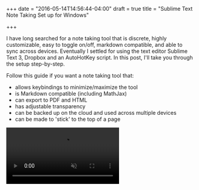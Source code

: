 +++
date = "2016-05-14T14:56:44-04:00"
draft = true
title = "Sublime Text Note Taking Set up for Windows"

+++

I have long searched for a note taking tool that is discrete, highly customizable, easy to toggle on/off, markdown compatible, and able to sync across devices. Eventually I settled for using the text editor Sublime Text 3, Dropbox and an AutoHotKey script. In this post, I'll take you through the setup step-by-step.

Follow this guide if you want a note taking tool that:

- allows keybindings to minimize/maximize the tool
- is Markdown compatible (including MathJax)
- can export to PDF and HTML
- has adjustable transparency
- can be backed up on the cloud and used across multiple devices
- can be made to 'stick' to the top of a page


<video src="/writing/vid/note-taking-example-1.mp4" autoplay muted loop />

> My note taking set up

**NOTE: This is a set up for windows, specifically Windows 10. It might not work for older Windows versions. For Mac and Linux users, I don't know of an alternative to AutoHotKey, so this set up will not work for you.**

## Sublime Text 3

It's a nice text editor. If you haven't used it before, I recommend trying it out. It is fast when dealing with huge files and is very customizable with its popular [package ecosystem](https://packagecontrol.io/). Other features include multiple cursors, very useful selection/find/replace key bindings, and a nice look. Isn't it pretty? A downside is that it isn't free or opensource. It costs money, but there's an unlimited free trial period that you can use if unable to fork over the cash. Since using this product has helped me improve my programming workflow (and has made it more enjoyable), I do plan on paying for the program once I become profitably employed out of college.

## AutoHotKey
AutoHotKey (AHK) is a scripting language for Windows that allows users to create hot-keys and text macros. It's very useful if you don't want to mess around with batch files.


## Instructions

Now, on to the setup up guide.

1. Download [ST3](https://www.sublimetext.com/)
2. Follow the [instructions](https://packagecontrol.io/installation) for installing Package Control 
3. Install the following packages
    + MarkdownEditing
    + OmniMarkupPreviewer
    + Optional, but useful, packages
        * InsertDate
        * SideBarEnhancements
4. Install [AHK](https://autohotkey.com/download/). Test it out with whatever sample script is provided to you. When AHK is running, it should also be viewable in your task pane as an H with a green background.
5. Create your script. 
Here's the AHK script I use:
    
```
/*
Hotkeys:
Windows Key + N: toggles Sublime Text window
Windows Key + space: 'sticks' window on top of other windows -OR- 'unsticks' the window
Alt-W: make window less transparent
Alt-S: make window more transparent
*/

#t:: appFlapper("cmd.exe")

#n::    appFlapper("sublime_text.exe")
appFlapper(exePath) {
    IfWinExist, % "ahk_exe " substr(exePath, instr(exePath, "\",, 0)+1)
        IfWinActive
            WinMinimize
        else
            WinActivate
    else
        Run, %exePath%
}

#InstallKeybdHook
#SingleInstance force


#space::
WinGet, currentWindow, ID, A
WinGet, ExStyle, ExStyle, ahk_id %currentWindow%
if (ExStyle & 0x8)  ; 0x8 is WS_EX_TOPMOST.
{
    Winset, AlwaysOnTop, off, ahk_id %currentWindow%
    SplashImage,, x0 y0 b fs12, OFF always on top.
    Sleep, 1500
    SplashImage, Off
}
else
{
    WinSet, AlwaysOnTop, on, ahk_id %currentWindow%
    SplashImage,,x0 y0 b fs12, ON always on top.
    Sleep, 1500
    SplashImage, Off
}
return

!w::
WinGet, currentWindow, ID, A
if not (%currentWindow%)
{
    %currentWindow% := 255
}
if (%currentWindow% != 255)
{
    %currentWindow% += 5
    WinSet, Transparent, % %currentWindow%, ahk_id %currentWindow%
}
SplashImage,,w100 x0 y0 b fs12, % %currentWindow%
SetTimer, TurnOffSI, 1000, On
Return

!s::
SplashImage, Off
WinGet, currentWindow, ID, A
if not (%currentWindow%)
{
    %currentWindow% := 255
}
if (%currentWindow% != 5)
{
    %currentWindow% -= 5
    WinSet, Transparent, % %currentWindow%, ahk_id %currentWindow%
}
SplashImage,, w100 x0 y0 b fs12, % %currentWindow%
SetTimer, TurnOffSI, 1000, On
Return


TurnOffSI:
SplashImage, off
SetTimer, TurnOffSI, 1000, Off
Return

```


After this script is up and running, the set up should be complete.